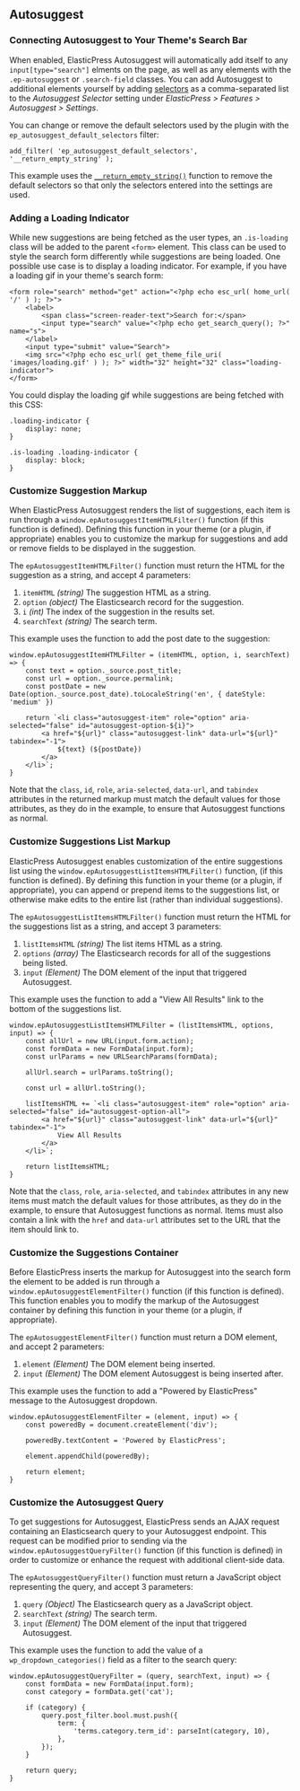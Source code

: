 ## Autosuggest

### Connecting Autosuggest to Your Theme's Search Bar

When enabled, ElasticPress Autosuggest will automatically add itself to any `input[type="search"]` elments on the page, as well as any elements with the `.ep-autosuggest` or  `.search-field` classes. You can add Autosuggest to additional elements yourself by adding [selectors](https://developer.mozilla.org/en-US/docs/Learn/CSS/Building_blocks/Selectors) as a comma-separated list to the _Autosuggest Selector_ setting under _ElasticPress > Features > Autosuggest > Settings_.

You can change or remove the default selectors used by the plugin with the `ep_autosuggest_default_selectors` filter:
```
add_filter( 'ep_autosuggest_default_selectors', '__return_empty_string' );
```
This example uses the [`__return_empty_string()`](https://developer.wordpress.org/reference/functions/__return_empty_string/) function to remove the default selectors so that only the selectors entered into the settings are used.
### Adding a Loading Indicator

While new suggestions are being fetched as the user types, an `.is-loading` class will be added to the parent `<form>` element. This class can be used to style the search form differently while suggestions are being loaded. One possible use case is to display a loading indicator. For example, if you have a loading gif in your theme's search form:
```
<form role="search" method="get" action="<?php echo esc_url( home_url( '/' ) ); ?>">
	<label>
		<span class="screen-reader-text">Search for:</span>
		<input type="search" value="<?php echo get_search_query(); ?>" name="s">
	</label>
	<input type="submit" value="Search">
	<img src="<?php echo esc_url( get_theme_file_uri( 'images/loading.gif' ) ); ?>" width="32" height="32" class="loading-indicator">
</form>
```

You could display the loading gif while suggestions are being fetched with this CSS:
```
.loading-indicator {
	display: none;
}

.is-loading .loading-indicator {
	display: block;
}
```

### Customize Suggestion Markup

When ElasticPress Autosuggest renders the list of suggestions, each item is run through a `window.epAutosuggestItemHTMLFilter()` function (if this function is defined). Defining this function in your theme (or a plugin, if appropriate) enables you to customize the markup for suggestions and add or remove fields to be displayed in the suggestion.

The `epAutosuggestItemHTMLFilter()` function must return the HTML for the suggestion as a string, and accept 4 parameters:

1. `itemHTML` _(string)_ The suggestion HTML as a string.
2. `option` _(object)_ The Elasticsearch record for the suggestion.
3. `i` _(int)_ The index of the suggestion in the results set.
4. `searchText` _(string)_ The search term.

This example uses the function to add the post date to the suggestion:

```
window.epAutosuggestItemHTMLFilter = (itemHTML, option, i, searchText) => {
	const text = option._source.post_title;
	const url = option._source.permalink;
	const postDate = new Date(option._source.post_date).toLocaleString('en', { dateStyle: 'medium' })

	return `<li class="autosuggest-item" role="option" aria-selected="false" id="autosuggest-option-${i}">
		<a href="${url}" class="autosuggest-link" data-url="${url}" tabindex="-1">
			${text} (${postDate})
		</a>
	</li>`;
}
```

Note that the `class`, `id`, `role`, `aria-selected`, `data-url`, and `tabindex` attributes in the returned markup must match the default values for those attributes, as they do in the example, to ensure that Autosuggest functions as normal.

### Customize Suggestions List Markup

ElasticPress Autosuggest enables customization of the entire suggestions list using the `window.epAutosuggestListItemsHTMLFilter()` function, (if this function is defined). By defining this function in your theme (or a plugin, if appropriate), you can append or prepend items to the suggestions list, or otherwise make edits to the entire list (rather than individual suggestions).

The `epAutosuggestListItemsHTMLFilter()` function must return the HTML for the suggestions list as a string, and accept 3 parameters:

1. `listItemsHTML` _(string)_ The list items HTML as a string.
2. `options` _(array)_ The Elasticsearch records for all of the suggestions being listed.
3. `input` _(Element)_ The DOM element of the input that triggered Autosuggest.

This example uses the function to add a "View All Results" link to the bottom of the suggestions list.

```
window.epAutosuggestListItemsHTMLFilter = (listItemsHTML, options, input) => {
	const allUrl = new URL(input.form.action);
	const formData = new FormData(input.form);
	const urlParams = new URLSearchParams(formData);

	allUrl.search = urlParams.toString();

	const url = allUrl.toString();

	listItemsHTML += `<li class="autosuggest-item" role="option" aria-selected="false" id="autosuggest-option-all">
		<a href="${url}" class="autosuggest-link" data-url="${url}" tabindex="-1">
			View All Results
		</a>
	</li>`;

	return listItemsHTML;
}
```

Note that the `class`, `role`, `aria-selected`, and `tabindex` attributes in any new items must match the default values for those attributes, as they do in the example, to ensure that Autosuggest functions as normal. Items must also contain a link with the `href` and `data-url` attributes set to the URL that the item should link to.

### Customize the Suggestions Container

Before ElasticPress inserts the markup for Autosuggest into the search form the element to be added is run through a `window.epAutosuggestElementFilter()` function (if this function is defined). This function enables you to modify the markup of the Autosuggest container by defining this function in your theme (or a plugin, if appropriate).

The `epAutosuggestElementFilter()` function must return a DOM element, and accept 2 parameters:

1. `element` _(Element)_ The DOM element being inserted.
2. `input` _(Element)_ The DOM element Autosuggest is being inserted after.

This example uses the function to add a "Powered by ElasticPress" message to the Autosuggest dropdown.

```
window.epAutosuggestElementFilter = (element, input) => {
	const poweredBy = document.createElement('div');

	poweredBy.textContent = 'Powered by ElasticPress';

	element.appendChild(poweredBy);

	return element;
}
```

### Customize the Autosuggest Query

To get suggestions for Autosuggest, ElasticPress sends an AJAX request containing an Elasticsearch query to your Autosuggest endpoint. This request can be modified prior to sending via the `window.epAutosuggestQueryFilter()` function (if this function is defined) in order to customize or enhance the request with additional client-side data.

The `epAutosuggestQueryFilter()` function must return a JavaScript object representing the query, and accept 3 parameters:

1. `query` _(Object)_ The Elasticsearch query as a JavaScript object.
2. `searchText` _(string)_ The search term.
2. `input` _(Element)_ The DOM element of the input that triggered Autosuggest.

This example uses the function to add the value of a `wp_dropdown_categories()` field as a filter to the search query:

```
window.epAutosuggestQueryFilter = (query, searchText, input) => {
	const formData = new FormData(input.form);
	const category = formData.get('cat');

	if (category) {
		query.post_filter.bool.must.push({
			term: {
				'terms.category.term_id': parseInt(category, 10),
			},
		});
	}

	return query;
}
```
